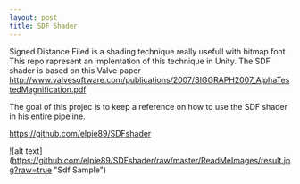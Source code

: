 ```yaml
---
layout: post
title: SDF Shader
---
```

Signed Distance Filed is a shading technique really usefull with bitmap font This repo rapresent an implentation of this technique in Unity. The SDF shader is based on this Valve paper http://www.valvesoftware.com/publications/2007/SIGGRAPH2007_AlphaTestedMagnification.pdf

The goal of this projec is to keep a reference on how to use the SDF shader in his entire pipeline.

https://github.com/elpie89/SDFshader

![alt text] (https://github.com/elpie89/SDFshader/raw/master/ReadMeImages/result.jpg?raw=true "Sdf Sample")